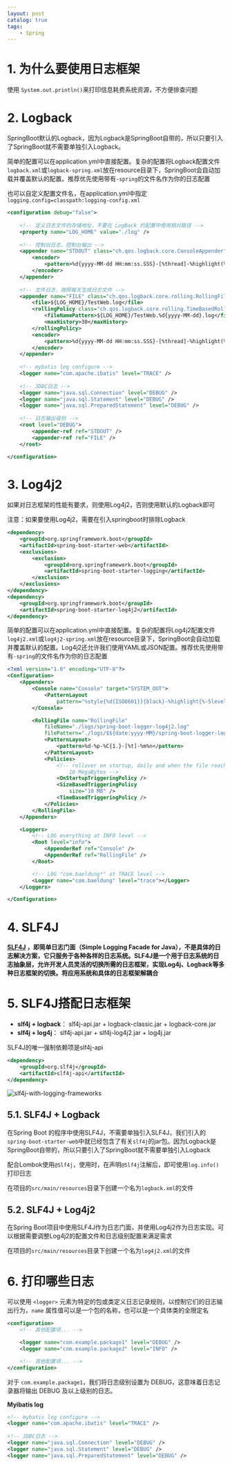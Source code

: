 ```yaml
---
layout: post   	
catalog: true 	
tags:
    - Spring
---
```




# 1. 为什么要使用日志框架

使用 `System.out.println()`来打印信息耗费系统资源，不方便排查问题

# 2. Logback

SpringBoot默认的Logback，因为Logback是SpringBoot自带的，所以只要引入了SpringBoot就不需要单独引入Logback。

简单的配置可以在application.yml中直接配置。复杂的配置将Logback配置文件`logback.xml`或`logback-spring.xml`放在resource目录下，SpringBoot会自动加载并覆盖默认的配置。推荐优先使用带有`-spring`的文件名作为你的日志配置

也可以自定义配置文件名，在application.yml中指定`logging.config=classpath:logging-config.xml`


```xml
<configuration debug="false">  
  
    <!-- 定义日志文件的存储地址，不要在 LogBack 的配置中使用相对路径 -->  
    <property name="LOG_HOME" value="./log" />  
  
    <!-- 控制台日志，控制台输出 -->  
    <appender name="STDOUT" class="ch.qos.logback.core.ConsoleAppender">  
        <encoder>  
            <pattern>%d{yyyy-MM-dd HH:mm:ss.SSS}-[%thread]-%highlight(%-5level) %cyan(%logger{50})-%msg%n</pattern>  
        </encoder>  
    </appender>  
  
    <!-- 文件日志，按照每天生成日志文件 -->  
    <appender name="FILE" class="ch.qos.logback.core.rolling.RollingFileAppender">  
        <file>${LOG_HOME}/TestWeb.log</file>  
        <rollingPolicy class="ch.qos.logback.core.rolling.TimeBasedRollingPolicy">  
            <fileNamePattern>${LOG_HOME}/TestWeb.%d{yyyy-MM-dd}.log</fileNamePattern>  
            <maxHistory>30</maxHistory>  
        </rollingPolicy>  
        <encoder>  
            <pattern>%d{yyyy-MM-dd HH:mm:ss.SSS}-[%thread]-%highlight(%-5level) %logger{50}-%msg%n</pattern>  
        </encoder>  
    </appender>  
  
    <!-- mybatis log configure -->  
    <logger name="com.apache.ibatis" level="TRACE" />  
  
    <!-- JDBC日志 -->  
    <logger name="java.sql.Connection" level="DEBUG" />  
    <logger name="java.sql.Statement" level="DEBUG" />  
    <logger name="java.sql.PreparedStatement" level="DEBUG" />  
  
    <!-- 日志输出级别 -->  
    <root level="DEBUG">  
        <appender-ref ref="STDOUT" />  
        <appender-ref ref="FILE" />  
    </root>  
  
</configuration>
```

# 3. Log4j2

如果对日志框架的性能有要求，则使用Log4j2，否则使用默认的Logback即可

注意：如果要使用Log4j2，需要在引入springboot时排除Logback

```xml
<dependency>
    <groupId>org.springframework.boot</groupId>
    <artifactId>spring-boot-starter-web</artifactId>
    <exclusions>
        <exclusion>
            <groupId>org.springframework.boot</groupId>
            <artifactId>spring-boot-starter-logging</artifactId>
        </exclusion>
    </exclusions>
</dependency>
<dependency>
    <groupId>org.springframework.boot</groupId>
    <artifactId>spring-boot-starter-log4j2</artifactId>
</dependency>
```

简单的配置可以在application.yml中直接配置。复杂的配置将Log4j2配置文件`log4j2.xml`或`log4j2-spring.xml`放在resource目录下，SpringBoot会自动加载并覆盖默认的配置。Log4j2还允许我们使用YAML或JSON配置。推荐优先使用带有`-spring`的文件名作为你的日志配置

```xml
<?xml version="1.0" encoding="UTF-8"?>
<Configuration>
    <Appenders>
        <Console name="Console" target="SYSTEM_OUT">
            <PatternLayout
                pattern="%style{%d{ISO8601}}{black}-%highlight{%-5level}[%style{%t}{bright,blue}]-%style{%C{1.}}{bright,yellow}:%msg%n%throwable" />
        </Console>

        <RollingFile name="RollingFile"
            fileName="./logs/spring-boot-logger-log4j2.log"
            filePattern="./logs/$${date:yyyy-MM}/spring-boot-logger-log4j2-%d{-dd-MMMM-yyyy}-%i.log.gz">
            <PatternLayout>
                <pattern>%d-%p-%C{1.}-[%t]-%m%n</pattern>
            </PatternLayout>
            <Policies>
                <!-- rollover on startup, daily and when the file reaches 
                    10 MegaBytes -->
                <OnStartupTriggeringPolicy />
                <SizeBasedTriggeringPolicy
                    size="10 MB" />
                <TimeBasedTriggeringPolicy />
            </Policies>
        </RollingFile>
    </Appenders>

    <Loggers>
        <!-- LOG everything at INFO level -->
        <Root level="info">
            <AppenderRef ref="Console" />
            <AppenderRef ref="RollingFile" />
        </Root>

        <!-- LOG "com.baeldung*" at TRACE level -->
        <Logger name="com.baeldung" level="trace"></Logger>
    </Loggers>

</Configuration>
```

# 4. SLF4J

**[SLF4J](http://www.slf4j.org/)  ，即简单日志门面（Simple Logging Facade for Java），不是具体的日志解决方案，它只服务于各种各样的日志系统。SLF4J是一个用于日志系统的日志抽象层，允许开发人员灵活的切换所需的日志框架，实现Log4j、Logback等多种日志框架的切换。将应用系统和具体的日志框架解耦合**

# 5. SLF4J搭配日志框架

- **slf4j + logback**： slf4j-api.jar + logback-classic.jar + logback-core.jar
- **slf4j + log4j**： slf4j-api.jar + slf4j-log4j2.jar + log4j.jar

SLF4J的唯一强制依赖项是slf4j-api

```xml
<dependency>
	<groupId>org.slf4j</groupId>
	<artifactId>slf4j-api</artifactId>
</dependency>
```

![slf4j-with-logging-frameworks](F:\笔记\博客\文章图片\slf4j-with-logging-frameworks.png)

## 5.1. SLF4J + Logback

在Spring Boot 的程序中使用SLF4J，不需要单独引入SLF4J，我们引入的`spring-boot-starter-web`中就已经包含了有关`slf4j`的jar包。因为Logback是SpringBoot自带的，所以只要引入了SpringBoot就不需要单独引入Logback

配合Lombok使用`@Slf4j`，使用时，在声明`@Slf4j`注解后，即可使用`log.info()`打印日志

在项目的`src/main/resources`目录下创建一个名为`logback.xml`的文件

## 5.2. SLF4J + Log4j2

在Spring Boot项目中使用SLF4J作为日志门面，并使用Log4j2作为日志实现。可以根据需要调整Log4j2的配置文件和日志级别配置来满足需求

在项目的`src/main/resources`目录下创建一个名为`log4j2.xml`的文件

# 6. 打印哪些日志

可以使用 `<logger>` 元素为特定的包或类定义日志记录规则，以控制它们的日志输出行为，`name` 属性值可以是一个包的名称，也可以是一个具体类的全限定名

```xml
<configuration>
    <!-- 其他配置项... -->

    <logger name="com.example.package1" level="DEBUG" />
    <logger name="com.example.package2" level="INFO" />

    <!-- 其他配置项... -->
</configuration>
```

对于 `com.example.package1`，我们将日志级别设置为 DEBUG，这意味着日志记录器将输出 DEBUG 及以上级别的日志。

**Myibatis log**

```xml
<!-- mybatis log configure -->  
<logger name="com.apache.ibatis" level="TRACE" />  
  
<!-- JDBC日志 -->  
<logger name="java.sql.Connection" level="DEBUG" />  
<logger name="java.sql.Statement" level="DEBUG" />  
<logger name="java.sql.PreparedStatement" level="DEBUG" />
```